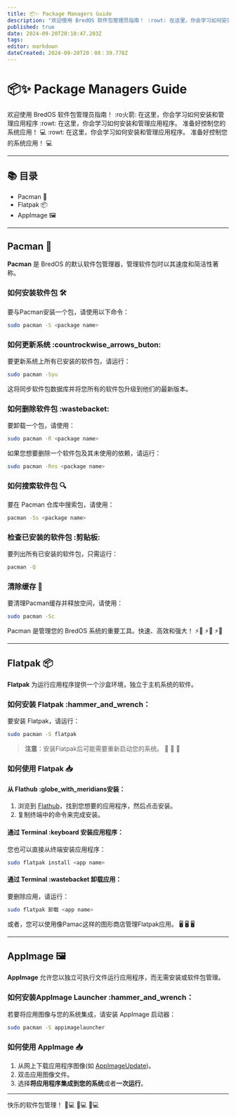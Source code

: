 ```yaml
---
title: 📦✨ Package Managers Guide
description: "欢迎使用 BredOS 软件包管理员指南！ :rowt: 在这里，你会学习如何安装和管理应用程序。 准备好控制您的系统应用！ 💻 :ro火箭: 在这里，你会学习如何安装和管理应用程序 :ro火箭: 在这里，你会学习如何安装和管理应用程序"
published: true
date: 2024-09-20T20:10:47.203Z
tags:
editor: markdown
dateCreated: 2024-09-20T20：08：39.778Z
---
```


# 📦✨ Package Managers Guide

欢迎使用 BredOS 软件包管理员指南！ :ro火箭: 在这里，你会学习如何安装和管理应用程序 :rowt: 在这里，你会学习如何安装和管理应用程序。 准备好控制您的系统应用！ 💻 :rowt: 在这里，你会学习如何安装和管理应用程序。 准备好控制您的系统应用！ 💻

---

## 📚 目录

- Pacman 🐧
- Flatpak 📦
- AppImage 🖼️

---

## Pacman 🐧

**Pacman** 是 BredOS 的默认软件包管理器，管理软件包时以其速度和简洁性著称。

### 如何安装软件包 🛠️

要与Pacman安装一个包，请使用以下命令：

```bash
sudo pacman -S <package name>
```

### 如何更新系统 :countrockwise_arrows_buton:

要更新系统上所有已安装的软件包，请运行：

```bash
sudo pacman -Syu
```

这将同步软件包数据库并将您所有的软件包升级到他们的最新版本。

### 如何删除软件包 :wastebacket:

要卸载一个包，请使用：

```bash
sudo pacman -R <package name>
```

如果您想要删除一个软件包及其未使用的依赖，请运行：

```bash
sudo pacman -Rns <package name>
```

### 如何搜索软件包 🔍

要在 Pacman 仓库中搜索包，请使用：

```bash
pacman -Ss <package name>
```

### 检查已安装的软件包 :剪贴板:

要列出所有已安装的软件包，只需运行：

```bash
pacman -Q
```

### 清除缓存 🧹

要清理Pacman缓存并释放空间，请使用：

```bash
sudo pacman -Sc
```

Pacman 是管理您的 BredOS 系统的重要工具。快速、高效和强大！ ⚡🐧 ⚡🐧 ⚡🐧

---

## Flatpak 📦

**Flatpak** 为运行应用程序提供一个沙盒环境，独立于主机系统的软件。

### 如何安装 Flatpak :hammer_and_wrench：

要安装 Flatpak，请运行：

```bash
sudo pacman -S flatpak
```

> **注意**：安装Flatpak后可能需要重新启动您的系统。 🔄 🔄 🔄

### 如何使用 Flatpak 📥

#### 从 Flathub :globe_with_meridians安装：

1. 浏览到 [Flathub](https://flathub.org)，找到您想要的应用程序，然后点击安装。
2. 复制终端中的命令来完成安装。

#### 通过 Terminal :keyboard 安装应用程序：

您也可以直接从终端安装应用程序：

```bash
sudo flatpak install <app name>
```

#### 通过 Terminal :wastebacket 卸载应用：

要删除应用，请运行：

```bash
sudo flatpak 卸载 <app name>
```

或者，您可以使用像Pamac这样的图形商店管理Flatpak应用。 🖥️ 🖥️ 🖥️

---

## AppImage 🖼️

**AppImage** 允许您以独立可执行文件运行应用程序，而无需安装或软件包管理。

### 如何安装AppImage Launcher :hammer_and_wrench：

若要将应用图像与您的系统集成，请安装 AppImage 启动器：

```bash
sudo pacman -S appimagelauncher
```

### 如何使用 AppImage 📥

1. 从网上下载应用程序图像(如 [AppImageUpdate](https://appimage.github.io/AppImageUpdate))。
2. 双击应用图像文件。
3. 选择**将应用程序集成到您的系统**或者**一次运行**。

---

快乐的软件包管理！ 🎉💻 🎉💻 🎉💻
